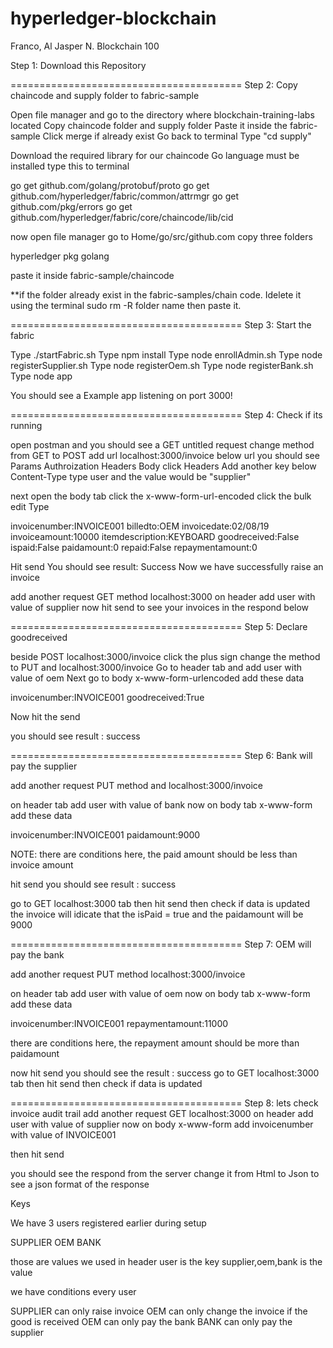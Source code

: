 # hyperledger-blockchain


Franco, Al Jasper N.
Blockchain 100


Step 1: Download this Repository



========================================
Step 2: Copy chaincode and supply folder to fabric-sample

Open file manager and go to the directory where blockchain-training-labs located
Copy chaincode folder and supply folder
Paste it inside the fabric-sample
Click merge if already exist
Go back to terminal 
Type "cd supply"

Download the required library for our chaincode 
Go language must be installed 
type this to terminal

go get github.com/golang/protobuf/proto
go get github.com/hyperledger/fabric/common/attrmgr
go get github.com/pkg/errors
go get github.com/hyperledger/fabric/core/chaincode/lib/cid

now open file manager go to Home/go/src/github.com
copy three folders

hyperledger
pkg
golang

paste it inside fabric-sample/chaincode

**if the folder already exist in the fabric-samples/chain code. Idelete it using the terminal
sudo rm -R folder name
then paste it.

========================================
Step 3: Start the fabric

Type ./startFabric.sh
Type npm install
Type node enrollAdmin.sh
Type node registerSupplier.sh
Type node registerOem.sh
Type node registerBank.sh
Type node app

You should see a Example app listening on port 3000!

========================================
Step 4: Check if its running

open postman and you should see a GET untitled request
change method from GET to POST
add url localhost:3000/invoice
below url you should see Params Authroization Headers Body
click Headers
Add another key below Content-Type
type user
and the value would be "supplier"


next open the body tab
click the x-www-form-url-encoded click the bulk edit
Type 

invoicenumber:INVOICE001
billedto:OEM
invoicedate:02/08/19
invoiceamount:10000
itemdescription:KEYBOARD
goodreceived:False
ispaid:False
paidamount:0
repaid:False
repaymentamount:0

Hit send
You should see result: Success
Now we have successfully raise an invoice

add another request GET method localhost:3000
on header add user with value of supplier
now hit send to see your invoices in the respond below

========================================
Step 5: Declare goodreceived

beside POST localhost:3000/invoice click the plus sign
change the method to PUT and localhost:3000/invoice
Go to header tab and add user with value of oem
Next go to body x-www-form-urlencoded 
add these data

invoicenumber:INVOICE001
goodreceived:True

Now hit the send

you should see result : success

========================================
Step 6: Bank will pay the supplier

add another request PUT method and localhost:3000/invoice

on header tab add user with value of bank
now on body tab x-www-form
add these data

invoicenumber:INVOICE001
paidamount:9000      

NOTE: there are conditions here, the paid amount should be less than invoice amount

hit send
you should see result : success

go to GET localhost:3000 tab then hit send 
then check if data is updated
the invoice will idicate that the isPaid = true
and the paidamount will be 9000 








========================================
Step 7: OEM will pay the bank

add another request PUT method localhost:3000/invoice

on header tab add user with value of oem
now on body tab x-www-form
add these data

invoicenumber:INVOICE001
repaymentamount:11000

there are conditions here, the repayment amount should be more than paidamount

now hit send
you should see the result : success 
go to GET localhost:3000 tab then hit send 
then check if data is updated

========================================
Step 8: lets check invoice audit trail
add another request GET localhost:3000
on header add user with value of supplier
now on body x-www-form add invoicenumber with value of INVOICE001

then hit send

you should see the respond from the server change it from Html to Json to see a json format of the response



Keys 

We have 3 users registered earlier during setup

SUPPLIER 
OEM 
BANK

those are values we used in header 
user is the key 
supplier,oem,bank is the value

we have conditions every user

SUPPLIER can only raise invoice
OEM can only change the invoice if the good is received
OEM can only pay the bank
BANK can only pay the supplier


